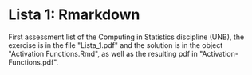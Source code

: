 # Lista 1: Rmarkdown

First assessment list of the Computing in Statistics discipline (UNB), the exercise is in the file "Lista_1.pdf" and the solution is in the object "Activation Functions.Rmd", as well as the resulting pdf in "Activation-Functions.pdf".
